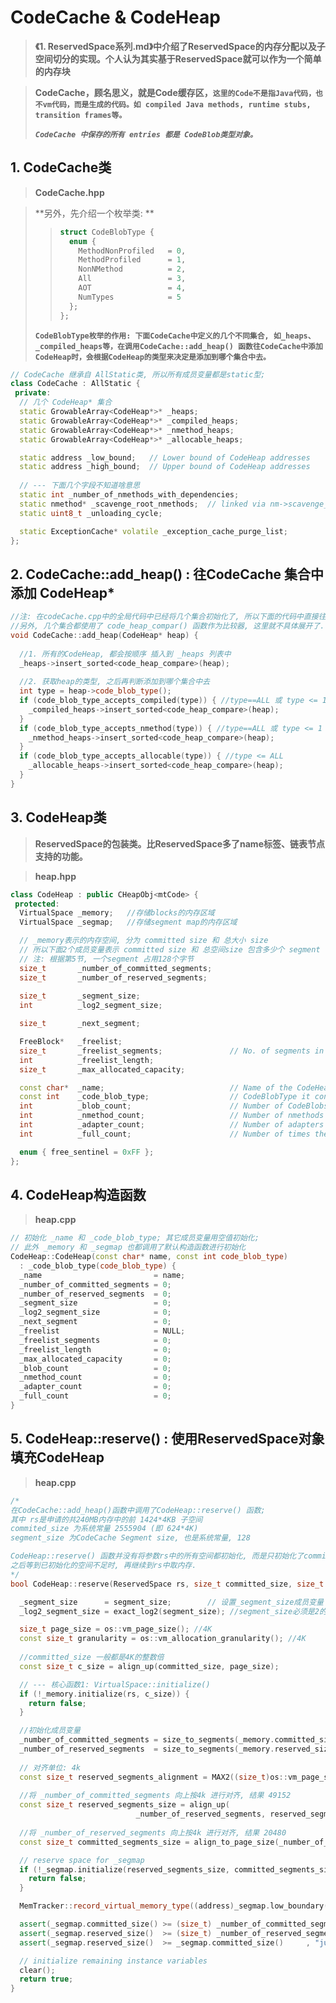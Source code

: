 # CodeCache & CodeHeap

> **《1. ReservedSpace系列.md》中介绍了ReservedSpace的内存分配以及子空间切分的实现。个人认为其实基于ReservedSpace就可以作为一个简单的内存块**

> 
>
> **CodeCache，顾名思义，就是Code缓存区，`这里的Code不是指Java代码，也不vm代码，而是生成的代码。如 compiled Java methods, runtime stubs, transition frames等。`**
>
> ***`CodeCache 中保存的所有 entries 都是 CodeBlob类型对象。`***

## 1. CodeCache类

> **CodeCache.hpp**

> **另外，先介绍一个枚举类: **
>
> > ```c++
> > struct CodeBlobType {
> >   enum {
> >     MethodNonProfiled   = 0,   
> >     MethodProfiled      = 1,   
> >     NonNMethod          = 2,  
> >     All                 = 3, 
> >     AOT                 = 4,
> >     NumTypes            = 5 
> >   };
> > };
> > ```
>
> **`CodeBlobType枚举的作用: 下面CodeCache中定义的几个不同集合, 如_heaps、_compiled_heaps等，在调用CodeCache::add_heap() 函数往CodeCache中添加CodeHeap时，会根据CodeHeap的类型来决定是添加到哪个集合中去。`**

```c++
// CodeCache 继承自 AllStatic类, 所以所有成员变量都是static型;
class CodeCache : AllStatic {
 private:
  // 几个 CodeHeap* 集合
  static GrowableArray<CodeHeap*>* _heaps;
  static GrowableArray<CodeHeap*>* _compiled_heaps;
  static GrowableArray<CodeHeap*>* _nmethod_heaps;
  static GrowableArray<CodeHeap*>* _allocable_heaps;

  static address _low_bound;   // Lower bound of CodeHeap addresses
  static address _high_bound;  // Upper bound of CodeHeap addresses
  
  // --- 下面几个字段不知道啥意思
  static int _number_of_nmethods_with_dependencies;    
  static nmethod* _scavenge_root_nmethods;  // linked via nm->scavenge_root_link()
  static uint8_t _unloading_cycle;    

  static ExceptionCache* volatile _exception_cache_purge_list;
};
```



## 2. CodeCache::add_heap() : 往CodeCache 集合中添加 CodeHeap*

```c++
//注: 在codeCache.cpp中的全局代码中已经将几个集合初始化了, 所以下面的代码中直接往集中添加即可.
//另外, 几个集合都使用了 code_heap_compar() 函数作为比较器, 这里就不具体展开了. 
void CodeCache::add_heap(CodeHeap* heap) {
  
  //1. 所有的CodeHeap, 都会按顺序 插入到 _heaps 列表中 
  _heaps->insert_sorted<code_heap_compare>(heap); 
  
  //2. 获取heap的类型, 之后再判断添加到哪个集合中去
  int type = heap->code_blob_type();
  if (code_blob_type_accepts_compiled(type)) { //type==ALL 或 type <= 1
    _compiled_heaps->insert_sorted<code_heap_compare>(heap);
  }
  if (code_blob_type_accepts_nmethod(type)) { //type==ALL 或 type <= 1
    _nmethod_heaps->insert_sorted<code_heap_compare>(heap);
  }
  if (code_blob_type_accepts_allocable(type)) { //type <= ALL
    _allocable_heaps->insert_sorted<code_heap_compare>(heap);
  }
}
```



## 3. CodeHeap类

> **ReservedSpace的包装类。比ReservedSpace多了name标签、链表节点支持的功能。**

> **heap.hpp**

```c++
class CodeHeap : public CHeapObj<mtCode> {
 protected:
  VirtualSpace _memory;   //存储blocks的内存区域         
  VirtualSpace _segmap;   //存储segment map的内存区域 

  // _memory表示的内存空间, 分为 committed size 和 总大小 size
  // 所以下面2个成员变量表示 committed size 和 总空间size 包含多少个 segment 
  // 注: 根据第5节, 一个segment 占用128个字节
  size_t       _number_of_committed_segments;
  size_t       _number_of_reserved_segments;
  
  size_t       _segment_size;
  int          _log2_segment_size;

  size_t       _next_segment;

  FreeBlock*   _freelist;
  size_t       _freelist_segments;               // No. of segments in freelist
  int          _freelist_length;
  size_t       _max_allocated_capacity;        

  const char*  _name;                            // Name of the CodeHeap
  const int    _code_blob_type;                  // CodeBlobType it contains
  int          _blob_count;                      // Number of CodeBlobs
  int          _nmethod_count;                   // Number of nmethods
  int          _adapter_count;                   // Number of adapters
  int          _full_count;                      // Number of times the code heap was full

  enum { free_sentinel = 0xFF };
};
```



## 4. CodeHeap构造函数

> **heap.cpp**

```c++
// 初始化 _name 和 _code_blob_type; 其它成员变量用空值初始化;
// 此外 _memory 和 _segmap 也都调用了默认构造函数进行初始化
CodeHeap::CodeHeap(const char* name, const int code_blob_type)
  : _code_blob_type(code_blob_type) {
  _name                         = name;
  _number_of_committed_segments = 0;
  _number_of_reserved_segments  = 0;
  _segment_size                 = 0;
  _log2_segment_size            = 0;
  _next_segment                 = 0;
  _freelist                     = NULL;
  _freelist_segments            = 0;
  _freelist_length              = 0;
  _max_allocated_capacity       = 0;
  _blob_count                   = 0;
  _nmethod_count                = 0;
  _adapter_count                = 0;
  _full_count                   = 0;
}
```



## 5. CodeHeap::reserve() : 使用ReservedSpace对象填充CodeHeap

> **heap.cpp**

```c++
/*
在CodeCache::add_heap()函数中调用了CodeHeap::reserve() 函数;
其中 rs是申请的共240MB内存中的前 1424*4KB 子空间
commited_size 为系统常量 2555904 (即 624*4K)
segment_size 为CodeCache Segment size, 也是系统常量, 128

CodeHeap::reserve() 函数并没有将参数rs中的所有空间都初始化, 而是只初始化了committed_size的内存, 
之后等到已初始化的空间不足时, 再继续到rs中取内存. 
*/
bool CodeHeap::reserve(ReservedSpace rs, size_t committed_size, size_t segment_size) {

  _segment_size      = segment_size;        // 设置_segment_size成员变量
  _log2_segment_size = exact_log2(segment_size); //segment_size必须是2的次方, 这里返回7

  size_t page_size = os::vm_page_size(); //4K
  const size_t granularity = os::vm_allocation_granularity(); //4K
  
  //committed_size 一般都是4K的整数倍
  const size_t c_size = align_up(committed_size, page_size); 

  // --- 核心函数1: VirtualSpace::initialize() 
  if (!_memory.initialize(rs, c_size)) {
    return false;
  }

  //初始化成员变量
  _number_of_committed_segments = size_to_segments(_memory.committed_size()); //19968
  _number_of_reserved_segments  = size_to_segments(_memory.reserved_size());  //45568
  
  // 对齐单位: 4k
  const size_t reserved_segments_alignment = MAX2((size_t)os::vm_page_size(), granularity);
  
  //将 _number_of_committed_segments 向上按4k 进行对齐, 结果 49152
  const size_t reserved_segments_size = align_up(
    						_number_of_reserved_segments, reserved_segments_alignment); 
  
  //将 _number_of_reserved_segments 向上按4k 进行对齐, 结果 20480
  const size_t committed_segments_size = align_to_page_size(_number_of_committed_segments);

  // reserve space for _segmap
  if (!_segmap.initialize(reserved_segments_size, committed_segments_size)) {
    return false;
  }

  MemTracker::record_virtual_memory_type((address)_segmap.low_boundary(), mtCode);

  assert(_segmap.committed_size() >= (size_t) _number_of_committed_segments, "could not commit  enough space for segment map");
  assert(_segmap.reserved_size()  >= (size_t) _number_of_reserved_segments , "could not reserve enough space for segment map");
  assert(_segmap.reserved_size()  >= _segmap.committed_size()     , "just checking");

  // initialize remaining instance variables
  clear();
  return true;
}
```


